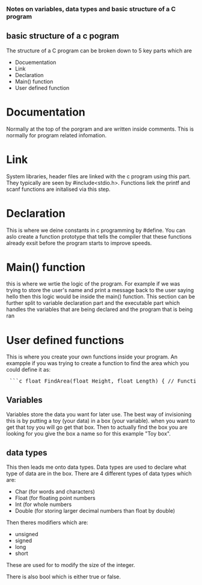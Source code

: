 ### Notes on variables, data types and basic structure of a C program


## basic structure of a c pogram

The structure of a C program can be broken down to 5 key parts which are
- Docuementation
- Link
- Declaration
- Main() function
- User defined function


# Documentation 
Normally at the top of the porgram and are written inside comments. This is normally for program related infomation.


# Link
System libraries, header files are linked with the c program using this part. They typically are seen by #include<stdio.h>. Functions liek the printf and scanf functions are initalised via this step.


# Declaration
This is where we deine constants in c programming by #define. You can aslo create a function prototype that tells the compiler that these functions already exsit before the program starts to improve speeds.


# Main() function
this is where we wrtie the logic of the program. For example if we was trying to store the user's name and print a message back to the user saying hello then this logic would be inside the main() function.
This section can be further split to variable declaration part and the executable part which handles the variables that are being declared and the program that is being ran 


# User defined functions
This is where you create your own functions inside your program.
An exampple if you was trying to create a function to find the area which you could define it as:
<pre> ```c float FindArea(float Height, float Length) { // Function logic here return Height * Length * 0.5; // Example: for a triangle's area } ``` </pre>


## Variables
Variables store the data you want for later use. The best way of invisioning this is by putting a toy (your data) in a box (your variable). when you want to get that toy you will go get that box. Then to actually find the box you are looking for you give the box a name so for this example "Toy box".

## data types
This then leads me onto data types. Data types are used to declare what type of data are in the box. There are 4 different types of data types which are:
- Char (for words and characters)
- Float (for floating point numbers 
- Int  (for whole numbers
- Double (for storing larger decimal numbers than float by double)
  
Then theres modifiers which are:
- unsigned
- signed
- long
- short

These are used for to modify the size of the integer.
  
There is also bool which is either true or false.










